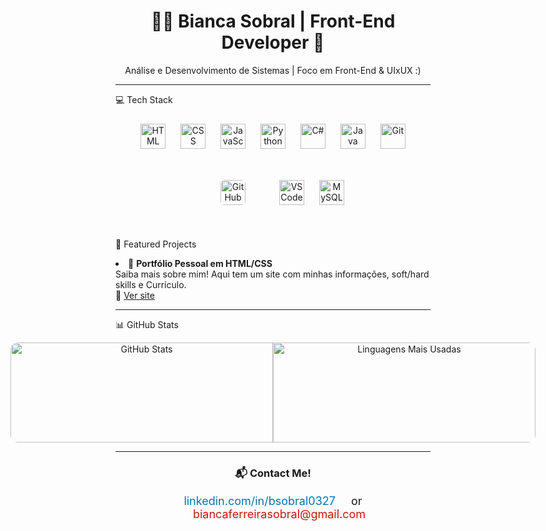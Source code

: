 <h1 align="center">👩‍💻 Bianca Sobral | Front-End Developer 🚀
</h1>

<p align="center">
Análise e Desenvolvimento de Sistemas | Foco em Front-End & UIxUX :)
</p>

---

💻 Tech Stack

<p align="center">
  <img src="https://cdn.jsdelivr.net/gh/devicons/devicon/icons/html5/html5-original.svg" alt="HTML" width="40" height="40" style="margin: 10px;" />
  <img src="https://cdn.jsdelivr.net/gh/devicons/devicon/icons/css3/css3-original.svg" alt="CSS" width="40" height="40" style="margin: 10px;" />
  <img src="https://cdn.jsdelivr.net/gh/devicons/devicon/icons/javascript/javascript-original.svg" alt="JavaScript" width="40" height="40" style="margin: 10px;" />
  <img src="https://cdn.jsdelivr.net/gh/devicons/devicon/icons/python/python-original.svg" alt="Python" width="40" height="40" style="margin: 10px;" />
  <img src="https://cdn.jsdelivr.net/gh/devicons/devicon/icons/csharp/csharp-original.svg" alt="C#" width="40" height="40" style="margin: 10px;" />
  <img src="https://cdn.jsdelivr.net/gh/devicons/devicon/icons/java/java-original.svg" alt="Java" width="40" height="40" style="margin: 10px;" />
  <img src="https://cdn.jsdelivr.net/gh/devicons/devicon/icons/git/git-original.svg" alt="Git" width="40" height="40" style="margin: 10px;" />
  <img src="https://upload.wikimedia.org/wikipedia/commons/9/91/Octicons-mark-github.svg" alt="GitHub" width="40" height="40" style="margin: 40px; background-color: white; border-radius: 6px;" />
  <img src="https://cdn.jsdelivr.net/gh/devicons/devicon/icons/vscode/vscode-original.svg" alt="VSCode" width="40" height="40" style="margin: 10px;" />
  <img src="https://cdn.jsdelivr.net/gh/devicons/devicon/icons/mysql/mysql-original.svg" alt="MySQL" width="40" height="40" style="margin: 10px;" />

</p>





🌟 Featured Projects


<li>💼 <strong>Portfólio Pessoal em HTML/CSS</strong><br>
  Saiba mais sobre mim! Aqui tem um site com minhas informações, soft/hard skills e Currículo.<br>
🔗 <a href="https://thebiancascript.github.io/bs-portifolio/">Ver site</a></li>

</ul>
</p>

---
📊 GitHub Stats

<div align="center" style="display: flex; justify-content: center; gap: 0;">
  <img
    src="https://github-readme-stats.vercel.app/api?username=thebiancascript&show_icons=true&theme=tokyonight&border_color=8a2be2"
    alt="GitHub Stats"
    style="border-radius: 12px 0 0 12px; width: 420px; height: 160px;"
  />
  <img
    src="https://github-readme-stats.vercel.app/api/top-langs/?username=thebiancascript&layout=compact&theme=tokyonight&border_color=8a2be2"
    alt="Linguagens Mais Usadas"
    style="border-radius: 0 12px 12px 0; width: 420px; height: 160px;"
  />
</div>


---

<h3 align="center">📬 Contact Me!</h3>

<p align="center" style="font-size: 18px;">
  <a href="https://linkedin.com/in/bsobral0327" target="_blank" style="text-decoration: none; color: #0077b5; margin-right: 20px;">
    linkedin.com/in/bsobral0327
  </a>
    or
  <a href="mailto:biancaferreirasobral@gmail.com" target="_blank" style="text-decoration: none; color: #c71610; margin-left: 20px;">
    biancaferreirasobral@gmail.com
  </a>
</p>


